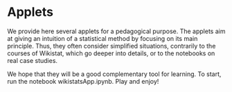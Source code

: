 # Applets

We provide here several applets for a pedagogical purpose. The applets aim at giving an intuition of a statistical method by focusing on its main principle. Thus, they often consider simplified situations, contrarily to the courses of Wikistat, which go deeper into details, or to the notebooks on real case studies.

We hope that they will be a good complementary tool for learning. 
To start, run the notebook wikistatsApp.ipynb.
Play and enjoy!